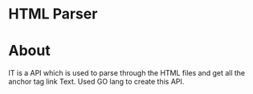 # HTML Parser 


# About 
IT is a API which is used to parse through the HTML files and get all the anchor tag link Text. Used GO lang to create this API.
